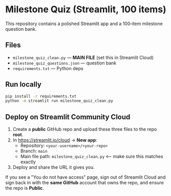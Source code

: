 
# Milestone Quiz (Streamlit, 100 items)

This repository contains a polished Streamlit app and a 100‑item milestone question bank.

## Files
- `milestone_quiz_clean.py` — **MAIN FILE** (set this in Streamlit Cloud)
- `milestone_quiz_questions.json` — question bank
- `requirements.txt` — Python deps

## Run locally
```bash
pip install -r requirements.txt
python -m streamlit run milestone_quiz_clean.py
```

## Deploy on Streamlit Community Cloud
1) Create a **public** GitHub repo and upload these three files to the repo **root**.
2) In https://streamlit.io/cloud → **New app**:
   - Repository: `<your-username>/<your-repo>`
   - Branch: `main`
   - Main file path: `milestone_quiz_clean.py`  ⟵ make sure this matches exactly
3) Deploy and share the URL it gives you.

If you see a "You do not have access" page, sign out of Streamlit Cloud and sign back in with the **same GitHub** account that owns the repo, and ensure the repo is **Public**.
